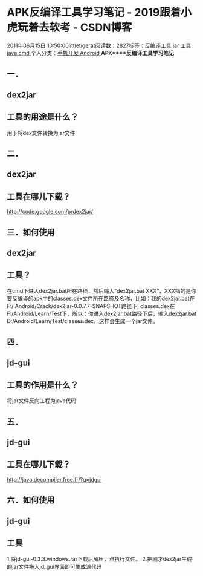 
# APK反编译工具学习笔记 - 2019跟着小虎玩着去软考 - CSDN博客

2011年06月15日 10:50:00[littletigerat](https://me.csdn.net/littletigerat)阅读数：2827标签：[反编译工具																](https://so.csdn.net/so/search/s.do?q=反编译工具&t=blog)[jar																](https://so.csdn.net/so/search/s.do?q=jar&t=blog)[工具																](https://so.csdn.net/so/search/s.do?q=工具&t=blog)[java																](https://so.csdn.net/so/search/s.do?q=java&t=blog)[cmd																](https://so.csdn.net/so/search/s.do?q=cmd&t=blog)[
							](https://so.csdn.net/so/search/s.do?q=java&t=blog)[
																					](https://so.csdn.net/so/search/s.do?q=工具&t=blog)个人分类：[手机开发																](https://blog.csdn.net/littletigerat/article/category/649495)[Android																](https://blog.csdn.net/littletigerat/article/category/613910)[
							](https://blog.csdn.net/littletigerat/article/category/649495)
[
				](https://so.csdn.net/so/search/s.do?q=工具&t=blog)
[
			](https://so.csdn.net/so/search/s.do?q=工具&t=blog)
[
		](https://so.csdn.net/so/search/s.do?q=jar&t=blog)
[
	](https://so.csdn.net/so/search/s.do?q=反编译工具&t=blog)
**APK****反编译工具学习笔记**
## 一．
## dex2jar
## 工具的用途是什么？
用于将dex文件转换为jar文件
## 二．
## dex2jar
## 工具在哪儿下载？
http://code.google.com/p/dex2jar/
## 三．如何使用
## dex2jar
## 工具？
在cmd下进入dex2jar.bat所在路径，然后输入“dex2jar.bat XXX”，XXX指的是你要反编译的apk中的classes.dex文件所在路径及名称，比如：我的dex2jar.bat在
F:/ Android/Crack/dex2jar-0.0.7.7-SNAPSHOT路径下,
classes.dex在F:/Android/Learn/Test下，所以：你进入dex2jar.bat路径下后，输入dex2jar.bat D:/Android/Learn/Test/classes.dex，这样会生成一个jar文件。
## 四．
## jd-gui
## 工具的作用是什么？
将jar文件反向工程为java代码
## 五．
## jd-gui
## 工具在哪儿下载？
http://java.decompiler.free.fr/?q=jdgui
## 六．如何使用
## jd-gui
## 工具
1.将jd-gui-0.3.3.windows.rar下载后解压，点执行文件。
2.把刚才dex2jar生成的jar文件拖入jd_gui界面即可生成源代码

